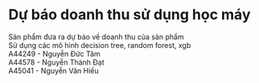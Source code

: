 # Dự báo doanh thu sử dụng học máy 
Sản phẩm đưa ra dự báo về doanh thu của sản phẩm  
Sử dụng các mô hình decision tree, random forest, xgb  
A44249 - Nguyễn Đức Tâm  
A44578 - Nguyễn Thành Đạt  
A45041 - Nguyễn Văn Hiếu  